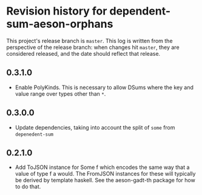 # Revision history for dependent-sum-aeson-orphans

This project's release branch is `master`. This log is written from the perspective of the release branch: when changes hit `master`, they are considered released, and the date should reflect that release.

## 0.3.1.0

* Enable PolyKinds. This is necessary to allow DSums where the key and value range over types other than `*`.

## 0.3.0.0

* Update dependencies, taking into account the split of `some` from `depenedent-sum`

## 0.2.1.0

* Add ToJSON instance for Some f which encodes the same way that a value of type f a would. The FromJSON instances for these will typically be derived by template haskell. See the aeson-gadt-th package for how to do that.
